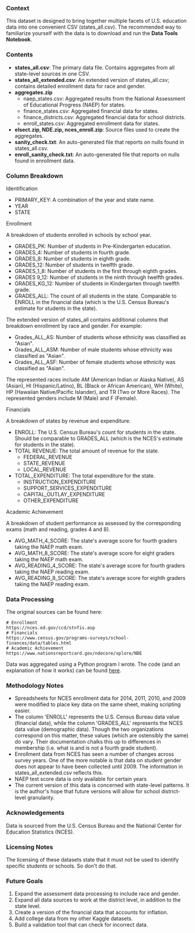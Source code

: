 ### Context

This dataset is designed to bring together multiple facets of U.S. education data into one convenient CSV (states_all.csv). The recommended way to familiarize yourself with the data is to download and run the **Data Tools Notebook**.

### Contents

- **states_all.csv**: The primary data file. Contains aggregates from all state-level sources in one CSV.
- **states_all_extended.csv**: An extended version of states_all.csv; contains detailed enrollment data for race and gender.
- **aggregates.zip**
  - naep_states.csv: Aggregated results from the National Assessment of Educational Progress (NAEP) for states.
  - finance_states.csv: Aggregated financial data for states.
  - finance_districts.csv: Aggregated financial data for school districts.
  - enroll_states.csv: Aggregated enrollment data for states.
- **elsect.zip, NDE.zip, nces_enroll.zip**: Source files used to create the aggregates.
- **sanity_check.txt**: An auto-generated file that reports on nulls found in states_all.csv.
- **enroll_sanity_check.txt**: An auto-generated file that reports on nulls found in enrollment data.

### Column Breakdown

Identification



- PRIMARY_KEY: A combination of the year and state name.
- YEAR
- STATE

Enrollment



A breakdown of students enrolled in schools by school year.

- GRADES_PK: Number of students in Pre-Kindergarten education.
- GRADES_4: Number of students in fourth grade.
- GRADES_8: Number of students in eighth grade.
- GRADES_12: Number of students in twelfth grade.
- GRADES_1_8: Number of students in the first through eighth grades.
- GRADES 9_12: Number of students in the ninth through twelfth grades.
- GRADES_KG_12: Number of students in Kindergarten through twelfth grade.
- GRADES_ALL: The count of all students in the state. Comparable to ENROLL in the financial data (which is the U.S. Census Bureau's estimate for students in the state).

The extended version of states_all contains additional columns that breakdown enrollment by race and gender. For example:

- Grades_ALL_AS: Number of students whose ethnicity was classified as "Asian".
- Grades_ALL_ASM: Number of male students whose ethnicity was classified as "Asian".
- Grades_ALL_ASF: Number of female students whose ethnicity was classified as "Asian".

The represented races include AM (American Indian or Alaska Native), AS (Asian), HI (Hispanic/Latino), BL (Black or African American), WH (White), HP (Hawaiian Native/Pacific Islander), and TR (Two or More Races). The represented genders include M (Male) and F (Female).

Financials



A breakdown of states by revenue and expenditure.

- ENROLL: The U.S. Census Bureau's count for students in the state. Should be comparable to GRADES_ALL (which is the NCES's estimate for students in the state).
- TOTAL REVENUE: The total amount of revenue for the state.
  - FEDERAL_REVENUE
  - STATE_REVENUE
  - LOCAL_REVENUE
- TOTAL_EXPENDITURE: The total expenditure for the state.
  - INSTRUCTION_EXPENDITURE
  - SUPPORT_SERVICES_EXPENDITURE
  - CAPITAL_OUTLAY_EXPENDITURE
  - OTHER_EXPENDITURE

Academic Achievement



A breakdown of student performance as assessed by the corresponding exams (math and reading, grades 4 and 8).

- AVG_MATH_4_SCORE: The state's average score for fourth graders taking the NAEP math exam.
- AVG_MATH_8_SCORE: The state's average score for eight graders taking the NAEP math exam.
- AVG_READING_4_SCORE: The state's average score for fourth graders taking the NAEP reading exam.
- AVG_READING_8_SCORE: The state's average score for eighth graders taking the NAEP reading exam.

### Data Processing

The original sources can be found here:

```
# Enrollment
https://nces.ed.gov/ccd/stnfis.asp
# Financials
https://www.census.gov/programs-surveys/school-finances/data/tables.html
# Academic Achievement
https://www.nationsreportcard.gov/ndecore/xplore/NDE
```

Data was aggregated using a Python program I wrote. The code (and an explanation of how it works) can be found [here](https://github.com/justinrgarrard/USEduData).

### Methodology Notes

- Spreadsheets for NCES enrollment data for 2014, 2011, 2010, and 2009 were modified to place key data on the same sheet, making scripting easier.
- The column 'ENROLL' represents the U.S. Census Bureau data value (financial data), while the column 'GRADES_ALL' represents the NCES data value (demographic data). Though the two organizations correspond on this matter, these values (which are ostensibly the same) do vary. Their documentation chalks this up to differences in membership (i.e. what is and is not a fourth grade student).
- Enrollment data from NCES has seen a number of changes across survey years. One of the more notable is that data on student gender does not appear to have been collected until 2009. The information in states_all_extended.csv reflects this.
- NAEP test score data is only available for certain years
- The current version of this data is concerned with state-level patterns. It is the author's hope that future versions will allow for school district-level granularity.

### Acknowledgements

Data is sourced from the U.S. Census Bureau and the National Center for Education Statistics (NCES).

### Licensing Notes

The licensing of these datasets state that it must not be used to identify specific students or schools. So don't do that.

### Future Goals

1. Expand the assessment data processing to include race and gender.
2. Expand all data sources to work at the district level, in addition to the state level.
3. Create a version of the financial data that accounts for inflation.
4. Add college data from my other Kaggle datasets.
5. Build a validation tool that can check for incorrect data.